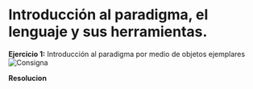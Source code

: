 # Introducción al paradigma, el lenguaje y sus herramientas. 

**Ejercicio 1:** Introducción al paradigma por medio de objetos ejemplares 
![Consigna](https://github.com/user-attachments/assets/bc841865-ad99-4650-9386-358527f799b9)
  
**Resolucion**
